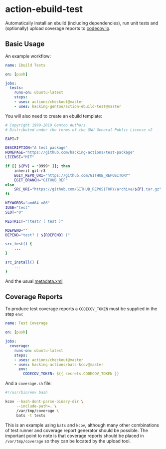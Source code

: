# action-ebuild-test

Automatically install an ebuild (including dependencies), run unit tests and (optionally) upload 
coverage reports to [codecov.io](https://codecov.io/).

## Basic Usage

An example workflow:

```yaml
name: Ebuild Tests

on: [push]

jobs:
  tests:
    runs-on: ubuntu-latest
    steps:
    - uses: actions/checkout@master
    - uses: hacking-gentoo/action-ebuild-test@master
```

You will also need to create an ebuild template:

```bash
# Copyright 1999-2019 Gentoo Authors
# Distributed under the terms of the GNU General Public License v2

EAPI=7

DESCRIPTION="A test package"
HOMEPAGE="https://github.com/hacking-actions/test-package"
LICENSE="MIT"

if [[ ${PV} = *9999* ]]; then
    inherit git-r3
    EGIT_REPO_URI="https://github.com/GITHUB_REPOSITORY"
    EGIT_BRANCH="GITHUB_REF"
else
    SRC_URI="https://github.com/GITHUB_REPOSITORY/archive/${P}.tar.gz"
fi

KEYWORDS="amd64 x86"
IUSE="test"
SLOT="0"

RESTRICT="!test? ( test )"

RDEPEND=""
DEPEND="test? ( ${RDEPEND} )"

src_test() {
    ...
}

src_install() {
    ...
}
```

And the usual [metadata.xml](https://devmanual.gentoo.org/ebuild-writing/misc-files/metadata/index.html)

## Coverage Reports

To produce test coverage reports a `CODECOV_TOKEN` must be supplied in the step `env`:

```yaml
name: Test Coverage

on: [push]

jobs:
  coverage:
    runs-on: ubuntu-latest
    steps:
    - uses: actions/checkout@master
    - uses: hacking-actions/bats-kcov@master
      env:
        CODECOV_TOKEN: ${{ secrets.CODECOV_TOKEN }}
```

And a `coverage.sh` file:

```bash
#!/usr/bin/env bash

kcov --bash-dont-parse-binary-dir \
     --include-path=. \
     /var/tmp/coverage \
     bats -t tests
```

This is an example using `bats` and `kcov`, although many other combinations of test runner and 
coverage report generator should be possible. The important point to note is that coverage reports
should be placed in `/var/tmp/coverage` so they can be located by the upload tool.
